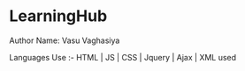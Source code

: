 <h1>LearningHub</h1>
Author Name: Vasu Vaghasiya </br>

Languages Use :- HTML | JS | CSS | Jquery | Ajax | XML used 
